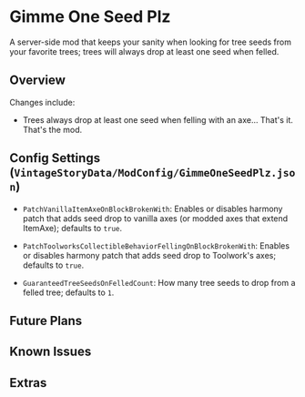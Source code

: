 Gimme One Seed Plz
=================

A server-side mod that keeps your sanity when looking for tree seeds from your favorite trees; trees will always drop at least one seed when felled.

Overview
--------

Changes include:

 * Trees always drop at least one seed when felling with an axe... That's it. That's the mod.


Config Settings (`VintageStoryData/ModConfig/GimmeOneSeedPlz.json`)
--------

 * `PatchVanillaItemAxeOnBlockBrokenWith`: Enables or disables harmony patch that adds seed drop to vanilla axes (or modded axes that extend ItemAxe); defaults to `true`.

 * `PatchToolworksCollectibleBehaviorFellingOnBlockBrokenWith`: Enables or disables harmony patch that adds seed drop to Toolwork's axes; defaults to `true`.
 
 * `GuaranteedTreeSeedsOnFelledCount`: How many tree seeds to drop from a felled tree; defaults to `1`.


Future Plans
--------


Known Issues
--------


Extras
--------


